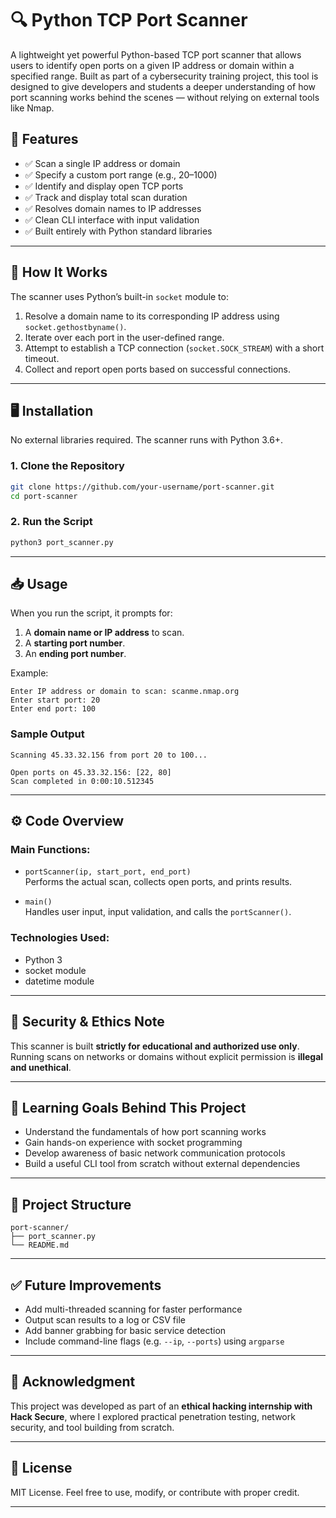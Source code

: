 # 🔍 Python TCP Port Scanner

A lightweight yet powerful Python-based TCP port scanner that allows users to identify open ports on a given IP address or domain within a specified range. Built as part of a cybersecurity training project, this tool is designed to give developers and students a deeper understanding of how port scanning works behind the scenes — without relying on external tools like Nmap.



## 📌 Features

- ✅ Scan a single IP address or domain
- ✅ Specify a custom port range (e.g., 20–1000)
- ✅ Identify and display open TCP ports
- ✅ Track and display total scan duration
- ✅ Resolves domain names to IP addresses
- ✅ Clean CLI interface with input validation
- ✅ Built entirely with Python standard libraries

---

## 🧠 How It Works

The scanner uses Python’s built-in `socket` module to:
1. Resolve a domain name to its corresponding IP address using `socket.gethostbyname()`.
2. Iterate over each port in the user-defined range.
3. Attempt to establish a TCP connection (`socket.SOCK_STREAM`) with a short timeout.
4. Collect and report open ports based on successful connections.

---

## 🖥️ Installation

No external libraries required. The scanner runs with Python 3.6+.

### 1. Clone the Repository
```bash
git clone https://github.com/your-username/port-scanner.git
cd port-scanner
```

### 2. Run the Script
```bash
python3 port_scanner.py
```

---

## 📥 Usage

When you run the script, it prompts for:

1. A **domain name or IP address** to scan.
2. A **starting port number**.
3. An **ending port number**.

Example:
```
Enter IP address or domain to scan: scanme.nmap.org
Enter start port: 20
Enter end port: 100
```

### Sample Output
```
Scanning 45.33.32.156 from port 20 to 100...

Open ports on 45.33.32.156: [22, 80]
Scan completed in 0:00:10.512345
```

---

## ⚙️ Code Overview

### Main Functions:

- `portScanner(ip, start_port, end_port)`  
   Performs the actual scan, collects open ports, and prints results.

- `main()`  
   Handles user input, input validation, and calls the `portScanner()`.

### Technologies Used:
- Python 3
- socket module
- datetime module

---

## 🔐 Security & Ethics Note

This scanner is built **strictly for educational and authorized use only**.  
Running scans on networks or domains without explicit permission is **illegal and unethical**.

---

## 🧠 Learning Goals Behind This Project

- Understand the fundamentals of how port scanning works
- Gain hands-on experience with socket programming
- Develop awareness of basic network communication protocols
- Build a useful CLI tool from scratch without external dependencies

---

## 📁 Project Structure

```
port-scanner/
├── port_scanner.py
└── README.md
```

---

## ✅ Future Improvements

- Add multi-threaded scanning for faster performance
- Output scan results to a log or CSV file
- Add banner grabbing for basic service detection
- Include command-line flags (e.g. `--ip`, `--ports`) using `argparse`

---

## 🙌 Acknowledgment

This project was developed as part of an **ethical hacking internship with Hack Secure**, where I explored practical penetration testing, network security, and tool building from scratch.

---

## 📜 License

MIT License. Feel free to use, modify, or contribute with proper credit.

---
